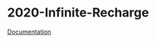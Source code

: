 # 2020-Infinite-Recharge
[Documentation](https://docs.google.com/document/d/1wH1MOR59X6iHWwvmJUCe3vXRESJWXl15tU9tmPr2Yzk/edit)
